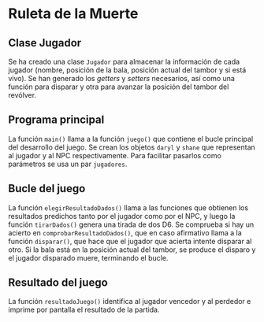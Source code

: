 # Ruleta de la Muerte

## Clase Jugador

Se ha creado una clase `Jugador` para almacenar la información de cada 
jugador (nombre, posición de la bala, posición actual del tambor y si está 
vivo). Se han generado los _getters_ y _setters_ necesarios, así como una 
función 
para disparar y otra para avanzar la posición del tambor del revólver.

## Programa principal

La función `main()` llama a la función `juego()` que contiene el bucle 
principal del desarrollo del juego. Se crean los objetos `daryl` y `shane` 
que representan al jugador y al NPC respectivamente. Para facilitar pasarlos 
como parámetros se usa un par `jugadores`.

## Bucle del juego

La función `elegirResultadoDados()` llama a las funciones que obtienen los 
resultados predichos tanto por el jugador como por el NPC, y luego la 
función `tirarDados()` genera una tirada de dos D6. Se comprueba si hay un 
acierto en `comprobarResultadoDados()`, que en caso afirmativo llama a la 
función `disparar()`, que hace que el jugador que acierta intente disparar 
al otro. Si la bala está en la posición actual del tambor, se produce el 
disparo y el jugador disparado muere, terminando el bucle.

## Resultado del juego

La función `resultadoJuego()` identifica al jugador vencedor y al perdedor e 
imprime por pantalla el resultado de la partida.